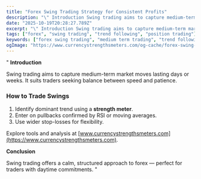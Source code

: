```yaml
---
title: "Forex Swing Trading Strategy for Consistent Profits"
description: "\" Introduction Swing trading aims to capture medium-term market moves lasting days or weeks..."
date: "2025-10-19T20:28:27.789Z"
excerpt: "\" Introduction Swing trading aims to capture medium-term market moves lasting days or weeks. It suits traders seeking balance between speed and patience. How to Trade Swings 1. Identify dominant trend using a strength meter. 2. Enter on pullbacks confirmed by RSI or moving averages. 3. Use wider stop-losses for..."
tags: ["forex", "swing trading", "trend following", "position trading"]
keywords: ["forex swing trading", "medium term trading", "trend following", "forex strategies", "price action swing"]
ogImage: "https://www.currencystrengthsmeters.com/og-cache/forex-swing-trading-strategy-for-consistent-profits.jpg"
---
```

"
**Introduction**

Swing trading aims to capture medium-term market moves lasting days or weeks. It suits traders seeking balance between speed and patience.

### How to Trade Swings

1. Identify dominant trend using a **strength meter**.  
2. Enter on pullbacks confirmed by RSI or moving averages.  
3. Use wider stop-losses for flexibility.

Explore tools and analysis at [www.currencystrengthsmeters.com](https://www.currencystrengthsmeters.com).

**Conclusion**

Swing trading offers a calm, structured approach to forex — perfect for traders with daytime commitments.
"
